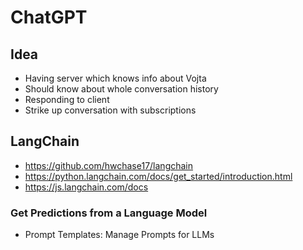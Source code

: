 # ChatGPT

## Idea

- Having server which knows info about Vojta
- Should know about whole conversation history
- Responding to client
- Strike up conversation with subscriptions

## LangChain

- https://github.com/hwchase17/langchain
- https://python.langchain.com/docs/get_started/introduction.html
- https://js.langchain.com/docs

### Get Predictions from a Language Model

- Prompt Templates: Manage Prompts for LLMs

